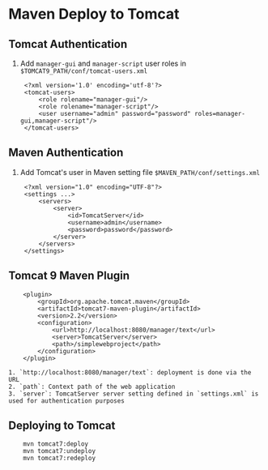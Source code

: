 # Maven Deploy to Tomcat #
## Tomcat Authentication ##
1. Add `manager-gui` and `manager-script` user roles in `$TOMCAT9_PATH/conf/tomcat-users.xml`

		<?xml version='1.0' encoding='utf-8'?>
		<tomcat-users>
			<role rolename="manager-gui"/>
			<role rolename="manager-script"/>
			<user username="admin" password="password" roles=manager-gui,manager-script"/>
		</tomcat-users>
		
## Maven Authentication ##
1. Add Tomcat's user in Maven setting file `$MAVEN_PATH/conf/settings.xml`

		<?xml version="1.0" encoding="UTF-8"?>
		<settings ...>
			<servers>
				<server>
					<id>TomcatServer</id>
					<username>admin</username>
					<password>password</password>
				</server>
			</servers>
		</settings>

## Tomcat 9 Maven Plugin ##

		<plugin>
			<groupId>org.apache.tomcat.maven</groupId>
			<artifactId>tomcat7-maven-plugin</artifactId>
			<version>2.2</version>
			<configuration>
				<url>http://localhost:8080/manager/text</url>
				<server>TomcatServer</server>
				<path>/simplewebproject</path>
			</configuration>
		</plugin>
		
	1. `http://localhost:8080/manager/text`: deployment is done via the URL
	2. `path`: Context path of the web application
	3. `server`: TomcatServer server setting defined in `settings.xml` is used for authentication purposes

## Deploying to Tomcat ##

		mvn tomcat7:deploy
		mvn tomcat7:undeploy
		mvn tomcat7:redeploy